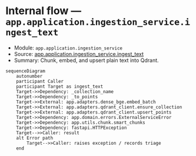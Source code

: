 # Internal flow — `app.application.ingestion_service.ingest_text`

- Module: `app.application.ingestion_service`
- Source: [app.application.ingestion_service.ingest_text](../Src/backend/app/application/ingestion_service.py#L59)
- Summary: Chunk, embed, and upsert plain text into Qdrant.

```mermaid
sequenceDiagram
    autonumber
    participant Caller
    participant Target as ingest_text
    Target->>Dependency: _collection_name
    Target->>Dependency: _to_points
    Target->>External: app.adapters.dense_bge.embed_batch
    Target->>External: app.adapters.qdrant_client.ensure_collection
    Target->>External: app.adapters.qdrant_client.upsert_points
    Target->>Dependency: app.domain.errors.ExternalServiceError
    Target->>Dependency: app.utils.chunk.smart_chunks
    Target->>Dependency: fastapi.HTTPException
    Target-->>Caller: result
    alt Error path
        Target-->>Caller: raises exception / records triage
    end
```